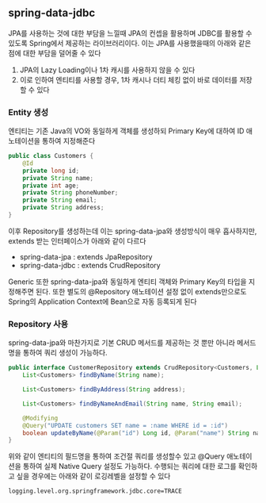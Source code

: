 ## spring-data-jdbc

JPA를 사용하는 것에 대한 부담을 느낄때 JPA의 컨셉을 활용하며 JDBC를 활용할 수 있도록 Spring에서 제공하는 라이브러리이다.
이는 JPA를 사용했을때의 아래와 같은 점에 대한 부담을 덜어줄 수 있다

1. JPA의 Lazy Loading이나 1차 캐시를 사용하지 않을 수 있다
2. 이로 인하여 엔티티를 사용할 경우, 1차 캐시나 더티 체킹 없이 바로 데이터를 저장할 수 있다

### Entity 생성
엔티티는 기존 Java의 VO와 동일하게 객체를 생성하되 Primary Key에 대하여 ID 애노테이션을 통하여 지정해준다
```java
public class Customers {
    @Id
    private long id;
    private String name;
    private int age;
    private String phoneNumber;
    private String email;
    private String address;
}
```

이후 Repository를 생성하는데 이는 spring-data-jpa와 생성방식이 매우 흡사하지만, extends 받는 인터페이스가 아래와 같이 다르다
- spring-data-jpa : extends JpaRepository
- spring-data-jdbc : extends CrudRepository

Generic 또한 spring-data-jpa와 동일하게 엔티티 객체와 Primary Key의 타입을 지정해주면 된다. 또한 별도의 @Repository 애노테이션 설정 없이 extends만으로도 Spring의 Application Context에 Bean으로 자동 등록되게 된다

### Repository 사용
spring-data-jpa와 마찬가지로 기본 CRUD 메서드를 제공하는 것 뿐만 아니라 메서드명을 통하여 쿼리 생성이 가능하다.
```java
public interface CustomerRepository extends CrudRepository<Customers, Long> {
    List<Customers> findByName(String name);

    List<Customers> findByAddress(String address);

    List<Customers> findByNameAndEmail(String name, String email);

    @Modifying
    @Query("UPDATE customers SET name = :name WHERE id = :id")
    boolean updateByName(@Param("id") Long id, @Param("name") String name);
}
```

위와 같이 엔티티의 필드명을 통하여 조건절 쿼리를 생성할수 있고 @Query 애노테이션을 통하여 실제 Native Query 설정도 가능하다.
수행되는 쿼리에 대한 로그를 확인하고 싶을 경우에는 아래와 같이 로깅레벨을 설정할 수 있다
```properties
logging.level.org.springframework.jdbc.core=TRACE
```